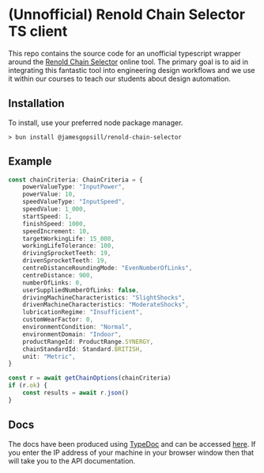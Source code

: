 # (Unnofficial) Renold Chain Selector TS client

This repo contains the source code for an unofficial typescript wrapper around the [Renold Chain Selector](https://www.renoldchainselector.com/ChainSelector) online tool. The primary goal is to aid in integrating this fantastic tool into engineering design workflows and we use it within our courses to teach our students about design automation.

## Installation

To install, use your preferred node package manager.

```
> bun install @jamesgopsill/renold-chain-selector
```

## Example

```ts
const chainCriteria: ChainCriteria = {
	powerValueType: "InputPower",
	powerValue: 10,
	speedValueType: "InputSpeed",
	speedValue: 1_000,
	startSpeed: 1,
	finishSpeed: 1000,
	speedIncrement: 10,
	targetWorkingLife: 15_000,
	workingLifeTolerance: 100,
	drivingSprocketTeeth: 19,
	drivenSprocketTeeth: 19,
	centreDistanceRoundingMode: "EvenNumberOfLinks",
	centreDistance: 900,
	numberOfLinks: 0,
	userSuppliedNumberOfLinks: false,
	drivingMachineCharacteristics: "SlightShocks",
	drivenMachineCharacteristics: "ModerateShocks",
	lubricationRegime: "Insufficient",
	customWearFactor: 0,
	environmentCondition: "Normal",
	environmentDomain: "Indoor",
	productRangeId: ProductRange.SYNERGY,
	chainStandardId: Standard.BRITISH,
	unit: "Metric",
}

const r = await getChainOptions(chainCriteria)
if (r.ok) {
	const results = await r.json()
}
```

## Docs

The docs have been produced using [TypeDoc](https://typedoc.org/) and can be accessed [here](https://jamesgopsill.github.io/renold-chain-selector-ts/). If you enter the IP address of your machine in your browser window then that will take you to the API documentation.
